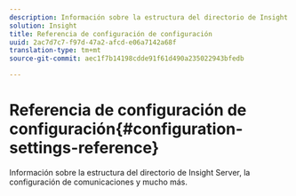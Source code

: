 ```yaml
---
description: Información sobre la estructura del directorio de Insight Server, la configuración de comunicaciones y mucho más.
solution: Insight
title: Referencia de configuración de configuración
uuid: 2ac7d7c7-f97d-47a2-afcd-e06a7142a68f
translation-type: tm+mt
source-git-commit: aec1f7b14198cdde91f61d490a235022943bfedb

---
```



# Referencia de configuración de configuración{#configuration-settings-reference}

Información sobre la estructura del directorio de Insight Server, la configuración de comunicaciones y mucho más.


